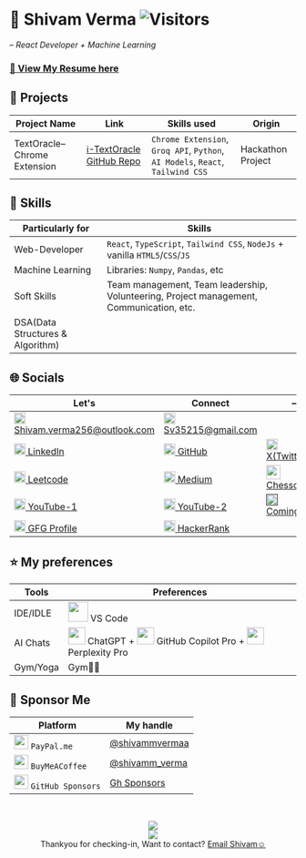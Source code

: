 # 🪬 **Shivam Verma** ![Visitors](https://api.visitorbadge.io/api/combined?path=shivamm-verma&labelColor=%23252525&countColor=%2337d67a)
– _React Developer + Machine Learning_

<!--
## 🔥 Top Contributions
Organization | Helped in | Link to the `PR`(Pull Request)
-- | -- | --
XYZ | abc | XYZ[dot]com
-->

### [📄 View My Resume here](https://www.overleaf.com/read/xbzyqdmvvmyn#ed61f5)

## 📂 Projects
Project Name | Link | Skills used | Origin
-- |-- | -- | -- 
TextOracle– Chrome Extension | [ℹ️-TextOracle GitHub Repo](https://github.com/shivamm-verma/TextOracle) | `Chrome Extension`, `Groq API`, `Python`, `AI Models`, `React`, `Tailwind CSS` | Hackathon Project

## 🧠 Skills
Particularly for | Skills
-- | --
Web-Developer | `React`, `TypeScript`, `Tailwind CSS`, `NodeJs` + vanilla `HTML5`/`CSS`/`JS`
Machine Learning | Libraries: `Numpy`, `Pandas`, etc
Soft Skills | Team management, Team leadership, Volunteering, Project management, Communication, etc.
DSA(Data Structures & Algorithm) | 

## 🌐 Socials
<!--
[<img src="https://upload.wikimedia.org/wikipedia/commons/thumb/7/7e/Gmail_icon_%282020%29.svg/2560px-Gmail_icon_%282020%29.svg.png" height="20"> Shivamm.verm@gmail.com ](mailto:shivamm.verm@gmail.com)
-->
Let's| Connect| –
-- | -- | --
[<img src="https://upload.wikimedia.org/wikipedia/commons/thumb/7/7e/Gmail_icon_%282020%29.svg/2560px-Gmail_icon_%282020%29.svg.png" height="20"> Shivam.verma256@outlook.com ](mailto:shivam.verma256@outlook.com) | [<img src="https://upload.wikimedia.org/wikipedia/commons/thumb/7/7e/Gmail_icon_%282020%29.svg/2560px-Gmail_icon_%282020%29.svg.png" height="20"> Sv35215@gmail.com ](mailto:sv35215@gmail.com) | 
[<img src="https://upload.wikimedia.org/wikipedia/commons/thumb/8/81/LinkedIn_icon.svg/2048px-LinkedIn_icon.svg.png" height="20"> LinkedIn](https://www.linkedin.com/in/shivamm-verma/) | [<img src="https://uxwing.com/wp-content/themes/uxwing/download/brands-and-social-media/github-white-icon.png" height="20"> GitHub](https://github.com/shivamm-verma) | [<img src="https://images.freeimages.com/image/grids/9fe/x-twitter-light-grey-logo-5694251.png" height="20"> X(Twitter)](https://x.com/shivamm_verm)
[<img src="https://upload.wikimedia.org/wikipedia/commons/1/19/LeetCode_logo_black.png" height="20"> Leetcode](https://leetcode.com/u/shivamm-verma/) | [<img src="https://cdn-icons-png.flaticon.com/512/5968/5968906.png" height="20"> Medium](https://medium.com/@shivamm-verma) |  [<img src="https://play-lh.googleusercontent.com/a7R5nyeaX8lIEWdBOxjlvbyq9LcFwh3XMvNtBPEKR3LPGgdvgGrec4sJwn8tUaaSkw=s256-rw" height="25"> Chesscom](https://www.chess.com/member/shivamisthatyou)
[<img src="https://upload.wikimedia.org/wikipedia/commons/thumb/0/09/YouTube_full-color_icon_%282017%29.svg/2560px-YouTube_full-color_icon_%282017%29.svg.png" height="20"> YouTube-1](https://www.youtube.com/@shivamm-) | [<img src="https://upload.wikimedia.org/wikipedia/commons/thumb/0/09/YouTube_full-color_icon_%282017%29.svg/2560px-YouTube_full-color_icon_%282017%29.svg.png" height="20"> YouTube-2](https://www.youtube.com/@shivamm-verma) | [<img src="https://upload.wikimedia.org/wikipedia/commons/thumb/0/09/YouTube_full-color_icon_%282017%29.svg/2560px-YouTube_full-color_icon_%282017%29.svg.png" height="20"> ComingSoon]() 
[<img src="https://img.icons8.com/?size=512&id=AbQBhN9v62Ob&format=png" height="20"> GFG Profile](https://www.geeksforgeeks.org/user/shivammverma/) | [<img src="https://hrcdn.net/fcore/assets/brand/hr-logo-cursor-new-black-green-5f27ef11b8.svg" height="20"> HackerRank](https://www.hackerrank.com/profile/shivamm_verma) | 

## ⭐ My preferences
Tools | Preferences
-- | --
IDE/IDLE | <img src="https://code.visualstudio.com/assets/branding/app-icon.png" height="35"> VS Code
AI Chats | <img src="https://cdn.pixabay.com/photo/2023/05/08/00/43/chatgpt-7977357_1280.png" height="30"> ChatGPT + <img src="https://github.gallerycdn.vsassets.io/extensions/github/copilot/1.348.1698/1753407898445/Microsoft.VisualStudio.Services.Icons.Default" height="30"> GitHub Copilot Pro +  <img src="https://uxwing.com/wp-content/themes/uxwing/download/brands-and-social-media/perplexity-ai-icon.png" height="30"> Perplexity Pro
Gym/Yoga | Gym💪🏼

## 🎁 Sponsor Me
Platform | My handle
-- | --
<img height="25" src="https://icons-for-free.com/iff/png/512/Paypal+Logo-1320568127715193217.png"> `PayPal.me` | [@shivammvermaa](https://www.paypal.me/shivammvermaa)
<img height="25" src="https://play-lh.googleusercontent.com/aMb_Qiolzkq8OxtQZ3Af2j8Zsp-ZZcNetR9O4xSjxH94gMA5c5gpRVbpg-3f_0L7vlo">  `BuyMeACoffee` | [@shivamm_verma](https://buymeacoffee.com/shivamm_verma)
<img height="25" src="https://andy.xyz/wp-content/uploads/2020/12/b61fd-mona.png?w=720"> `GitHub Sponsors` | [Gh Sponsors](https://github.com/sponsors/shivamm-verma)


  
<!--
![](http://github-profile-summary-cards.vercel.app/api/cards/profile-details?username=shivamm-verma&theme=ayu_mirage)
![](http://github-profile-summary-cards.vercel.app/api/cards/stats?username=shivamm-verma&theme=ayu_mirage)
-->
<br>
<p align="center" >
  <img src="http://github-profile-summary-cards.vercel.app/api/cards/profile-details?username=shivamm-verma&theme=ayu_mirage">
  <!--
  <br>
  <img src="https://github-contributor-stats.vercel.app/api?username=shivamm-verma">-->
  <br>
  <img src="http://github-profile-summary-cards.vercel.app/api/cards/stats?username=shivamm-verma&theme=ayu_mirage">
  <br>
Thankyou for checking-in, Want to contact?
  <a href="mailto:shivam.verma@outlook.com?subject=What's%20up%3F&body=Hello%20Shivam%2C%0A%0AI%20was%20looking%20at%20your%20GitHub%20profile%20and%20%5BPlease%20complete%20this%20email%5D%0A%0ARegards%2C%0A%5BPlease%20enter%20your%20Name%5D">Email Shivam☺️</a>
</p>

<!-- Ay, you coping my 3-Hour-Struggle to make this Profile Markdown, all by myself! -->
<!-- Copyrights Reserved, Shivam Verma (https://github.com/shivamm-verma) -->
